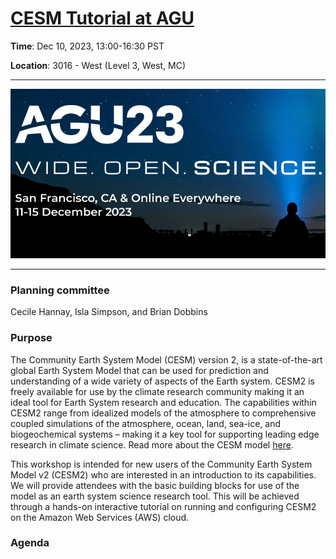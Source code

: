 # [CESM Tutorial at AGU](https://ncar.github.io/CESM-Tutorial-AGU/README.html)

**Time**: Dec 10, 2023, 13:00-16:30 PST

**Location**: 3016 - West (Level 3, West, MC)
___

[![AGU logo](images/AGU_logo.png)](https://agu.org/fall-meeting)
___

### Planning committee
Cecile Hannay, Isla Simpson, and Brian Dobbins

### Purpose

The Community Earth System Model (CESM) version 2, is a state-of-the-art global Earth System Model that can be used for prediction and understanding of a wide variety of aspects of the Earth system. CESM2 is freely available for use by the climate research community making it an ideal tool for Earth System research and education. The capabilities within CESM2 range from idealized models of the atmosphere to comprehensive coupled simulations of the atmosphere, ocean, land, sea-ice, and biogeochemical systems – making it a key tool for supporting leading edge research in climate science. Read more about the CESM model [here](https://www.cesm.ucar.edu/).

This workshop is intended for new users of the Community Earth System Model v2 (CESM2) who are interested in an introduction to its capabilities.  We will provide attendees with the basic building blocks for use of the model as an earth system science research tool. This will be achieved through a hands-on interactive tutorial on running and configuring CESM2 on the Amazon Web Services (AWS) cloud.

### Agenda
	


